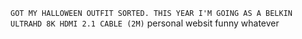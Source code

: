 ```GOT MY HALLOWEEN OUTFIT SORTED. THIS YEAR I'M GOING AS A BELKIN ULTRAHD 8K HDMI 2.1 CABLE (2M)```
personal websit funny whatever
